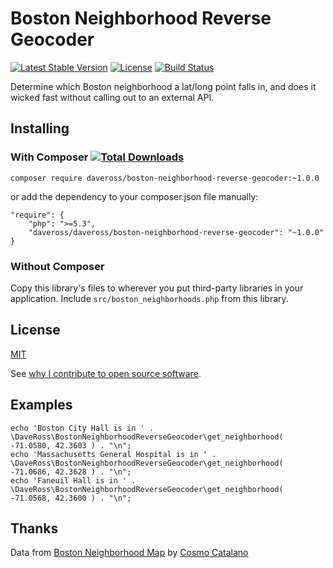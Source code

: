 # Boston Neighborhood Reverse Geocoder
[![Latest Stable Version](https://poser.pugx.org/daveross/boston-neighborhood-reverse-geocoder/v/stable)](https://packagist.org/packages/daveross/boston-neighborhood-reverse-geocoder) [![License](https://poser.pugx.org/daveross/boston-neighborhood-reverse-geocoder/license)](https://packagist.org/packages/daveross/boston-neighborhood-reverse-geocoder) [![Build Status](https://travis-ci.org/daveross/boston-neighborhood-reverse-geocoder.svg?branch=master)](https://travis-ci.org/daveross/boston-neighborhood-reverse-geocoder)

Determine which Boston neighborhood a lat/long point falls in, and does it wicked fast without calling out to an external API.

## Installing

### With Composer [![Total Downloads](https://poser.pugx.org/daveross/boston-neighborhood-reverse-geocoder/downloads)](https://packagist.org/packages/daveross/boston-neighborhood-reverse-geocoder)

```
composer require daveross/boston-neighborhood-reverse-geocoder:~1.0.0
```

or add the dependency to your composer.json file manually:

```
"require": {
	"php": ">=5.3",
	"daveross/daveross/boston-neighborhood-reverse-geocoder": "~1.0.0"
}
```

### Without Composer

Copy this library's files to wherever you put third-party libraries in your application. Include `src/boston_neighborhoods.php` from this library.

## License

[MIT](http://daveross.mit-license.org/)

See [why I contribute to open source software](https://davidmichaelross.com/blog/contribute-open-source-software/).

## Examples

```
echo 'Boston City Hall is in ' . \DaveRoss\BostonNeighborhoodReverseGeocoder\get_neighborhood( -71.0580, 42.3603 ) . "\n";
echo 'Massachusetts General Hospital is in ' . \DaveRoss\BostonNeighborhoodReverseGeocoder\get_neighborhood( -71.0686, 42.3628 ) . "\n";
echo 'Faneuil Hall is in ' . \DaveRoss\BostonNeighborhoodReverseGeocoder\get_neighborhood( -71.0568, 42.3600 ) . "\n";
```

## Thanks

Data from [Boston Neighborhood Map](http://bostonneighborhoodmap.com/) by [Cosmo Catalano](http://cosmocatalano.com/)
